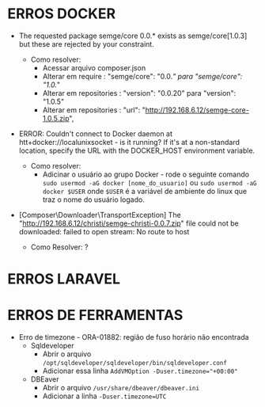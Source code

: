 # ERROS DOCKER

* The requested package semge/core 0.0.* exists as semge/core[1.0.3] but these are rejected by your constraint.
   * Como resolver:
      * Acessar arquivo composer.json 
      * Alterar em require : "semge/core": "0.0.*" para  "semge/core": "1.0.*"
      * Alterar em repositories : "version": "0.0.20" para "version": "1.0.5"
      * Alterar em repositories : "url": "http://192.168.6.12/semge-core-1.0.5.zip",


* ERROR: Couldn't connect to Docker daemon at htt+docker://localunixsocket - is it running?
If it's at a non-standard location, specify the URL with the DOCKER_HOST environment variable.
    * Como resolver:
       * Adicinar o usuário ao grupo Docker - rode o seguinte comando `sudo usermod -aG docker [nome_do_usuario]` ou `sudo usermod -aG docker $USER` onde `$USER` é a variável de ambiente do linux que traz o nome do usuário logado.

* [Composer\Downloader\TransportException]
  The "http://192.168.6.12/christi/semge-christi-0.0.7.zip" file could not be downloaded: failed to open stream: No route to host
  * Como Resolver: ?




# ERROS LARAVEL

# ERROS DE FERRAMENTAS

* Erro de timezone - ORA-01882: região de fuso horário  não encontrada
  * Sqldeveloper
    * Abrir o arquivo `/opt/sqldeveloper/sqldeveloper/bin/sqldeveloper.conf`
    * Adicionar essa linha `AddVMOption -Duser.timezone="+00:00"`
  * DBEaver
    * Abrir o arquivo `/usr/share/dbeaver/dbeaver.ini`
    * Adicionar a linha `-Duser.timezone=UTC`
